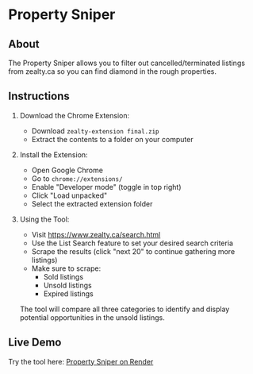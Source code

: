 # Property Sniper

## About
The Property Sniper allows you to filter out cancelled/terminated listings from zealty.ca so you can find diamond in the rough properties.

## Instructions

1. Download the Chrome Extension:
   - Download `zealty-extension final.zip`
   - Extract the contents to a folder on your computer

2. Install the Extension:
   - Open Google Chrome
   - Go to `chrome://extensions/`
   - Enable "Developer mode" (toggle in top right)
   - Click "Load unpacked"
   - Select the extracted extension folder

3. Using the Tool:
   - Visit https://www.zealty.ca/search.html
   - Use the List Search feature to set your desired search criteria
   - Scrape the results (click "next 20" to continue gathering more listings)
   - Make sure to scrape:
     - Sold listings
     - Unsold listings
     - Expired listings
   
   The tool will compare all three categories to identify and display potential opportunities in the unsold listings.

## Live Demo
Try the tool here: [Property Sniper on Render](https://property-sniper.onrender.com)
